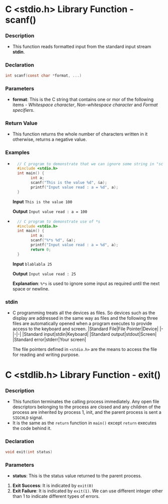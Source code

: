 ﻿# C <stdio.h> Library Function - scanf()
### Description
- This function reads formatted input from the standard input stream **stdin**.

### Declaration
```c
int scanf(const char *format, ...)
```

### Parameters
- **format**: This is the C string that contains one or mor of the following items - *Whitespace character*, *Non-whitespace character* and *Format specifiers*.

### Return Value
- This function returns the whole number of characters written in it otherwise, returns a negative value.

### Examples
- ```c
	// C program to demonstrate that we can ignore some string in "scanf()"
	#include <stdio.h>
	int main() {
		  int a;
		  scanf("This is the value %d", &a);
		  printf("Input value read : a = %d", a);
	}
	```
	**Input**
	`This is the value 100`
	
	**Output**
	`Input value read : a = 100`
- ```c
	// C program to demonstrate use of *s
	#include <stdio.h>
	int main() {
		  int a;
		  scanf("%*s %d", &a);
		  printf("Input value read : a = %d", a);
		  return 0;
	}
	```
	**Input**
	`blablabla 25`
	
	**Output**
	`Input value read : 25`
	
	**Explanation**: `%*s` is used to ignore some input as required until the next space or newline.

### stdin
- C programming treats all the devices as files. So devices such as the display are addressed in the same way as files and the following three files are automatically opened when a program executes to provide access to the keyboard and screen.
	|Standard File|File Pointer|Device|
	|-|-|-|
	|Standard input|stdin|Keyboard|
	|Standard output|stdout|Screen|
	|Standard error|stderr|Your screen|
	
	The file pointers defined in `<stdio.h>` are the means to access the file for reading and writing purpose.

# C <stdlib.h> Library Function - exit()
### Description
- This function terminates the calling process immediately. Any open file descriptors belonging to the process are closed and any children of the process are inherited by process 1, init, and the parent process is sent a `SIGCHLD` signal.
- It is the same as the `return` function in `main()` except `return` executes the code behind it.

### Declaration
```c
void exit(int status)
```

### Parameters
- **status**: This is the status value returned to the parent process.
1. **Exit Success**: It is indicated by `exit(0)`
2. **Exit Failure**: It is indicated by `exit(1)`. We can use different integer other than 1 to indicate different types of errors.
